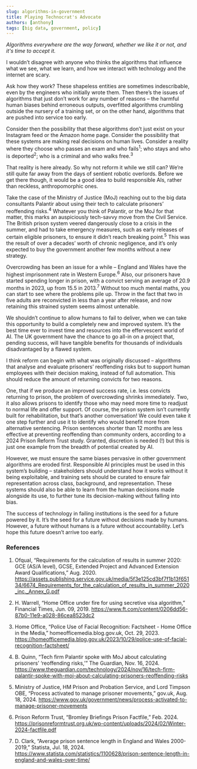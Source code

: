 ```yaml
---
slug: algorithms-in-government
title: Playing Technocrat's Advocate
authors: [anthony]
tags: [big data, government, policy]
---
```


*Algorithms everywhere are the way forward, whether we like it or not, and it's time to accept it.*

I wouldn’t disagree with anyone who thinks the algorithms that influence what we see, what we learn, and how we interact with technology and the internet are scary.

Ask how they work? These shapeless entities are sometimes indescribable, even by the engineers who initially wrote them. Then there’s the issues of algorithms that just don’t work for any number of reasons – the harmful human biases behind erroneous outputs, overfitted algorithms crumbling outside the nursery of a training set, or on the other hand, algorithms that are pushed into service too early.

Consider then the possibility that these algorithms don’t just exist on your Instagram feed or the Amazon home page. Consider the possibility that these systems are making real decisions on human lives. Consider a reality where they choose who passes an exam and who fails<sup>1</sup>; who stays and who is deported<sup>2</sup>; who is a criminal and who walks free.<sup>3</sup>

That reality is here already. So why not reform it while we still can? We’re still quite far away from the days of sentient robotic overlords. Before we get there though, it would be a good idea to build responsible AIs, rather than reckless, anthropomorphic ones.

Take the case of the Ministry of Justice (MoJ) reaching out to the big data consultants Palantir about using their tech to calculate prisoners’ reoffending risks.<sup>4</sup> Whatever you think of Palantir, or the MoJ for that matter, this marks an auspiciously tech-savvy move from the Civil Service. The British prison system veered dangerously close to a crisis in the summer, and had to take emergency measures, such as early releases of certain eligible prisoners, to ensure it didn’t reach breaking point.<sup>5</sup> This was the result of over a decades’ worth of chronic negligence, and it’s only expected to buy the government another few months without a new strategy.

Overcrowding has been an issue for a while – England and Wales have the highest imprisonment rate in Western Europe.<sup>6</sup> Also, our prisoners have started spending longer in prison, with a convict serving an average of 20.9 months in 2023, up from 15.5 in 2013.<sup>7</sup> Without too much mental maths, you can start to see where the problems pile up. Throw in the fact that two in five adults are reconvicted in less than a year after release, and now retaining this strained system seems almost untenable.

We shouldn’t continue to allow humans to fail to deliver, when we can take this opportunity to build a completely new and improved system. It’s the best time ever to invest time and resources into the effervescent world of AI. The UK government have the chance to go all-in on a project that, pending success, will have tangible benefits for thousands of individuals disadvantaged by a flawed system.

I think reform can begin with what was originally discussed – algorithms that analyse and evaluate prisoners’ reoffending risks but to support human employees with their decision making, instead of full automation. This should reduce the amount of returning convicts for two reasons. 

One, that if we produce an improved success rate, i.e. less convicts returning to prison, the problem of overcrowding shrinks immediately. Two, it also allows prisons to identify those who may need more time to readjust to normal life and offer support. Of course, the prison system isn’t currently built for rehabilitation, but that’s another conversation!
We could even take it one step further and use it to identify who would benefit more from alternative sentencing. Prison sentences shorter than 12 months are less effective at preventing reoffending than community orders, according to a 2024 Prison Reform Trust study. Granted, discretion is needed (!) but this is just one example from the breadth of potential created by AI.

However, we must ensure the same biases pervasive in other government algorithms are eroded first. Responsible AI principles must be used in this system’s building – stakeholders should understand how it works without it being exploitable, and training sets should be curated to ensure fair representation across class, background, and representation. These systems should also be able to learn from the human decisions made alongside its use, to further tune its decision-making without falling into bias.

The success of technology in failing institutions is the seed for a future powered by it. It’s the seed for a future without decisions made by humans. However, a future without humans is a future without accountability. Let’s hope this future doesn’t arrive too early.

### References
1. Ofqual, “Requirements for the calculation of results in summer 2020: GCE (AS/A level), GCSE, Extended Project and Advanced Extension Award Qualifications,” Aug. 2020. https://assets.publishing.service.gov.uk/media/5f3e125cd3bf7f1b13f65134/6674_Requirements_for_the_calculation_of_results_in_summer_2020_inc._Annex_G.pdf

2. H. Warrell, “Home Office under fire for using secretive visa algorithm,” Financial Times, Jun. 09, 2019. https://www.ft.com/content/0206dd56-87b0-11e9-a028-86cea8523dc2

3. Home Office, “Police Use of Facial Recognition: Factsheet - Home Office in the Media,” homeofficemedia.blog.gov.uk, Oct. 29, 2023. https://homeofficemedia.blog.gov.uk/2023/10/29/police-use-of-facial-recognition-factsheet/   
4. B. Quinn, “Tech firm Palantir spoke with MoJ about calculating prisoners’ ‘reoffending risks,’” The Guardian, Nov. 16, 2024. https://www.theguardian.com/technology/2024/nov/16/tech-firm-palantir-spoke-with-moj-about-calculating-prisoners-reoffending-risks   
5. Ministry of Justice, HM Prison and Probation Service, and Lord Timpson OBE, “Process activated to manage prisoner movements,” gov.uk, Aug. 18, 2024. https://www.gov.uk/government/news/process-activated-to-manage-prisoner-movements   
6. Prison Reform Trust, “Bromley Briefings Prison Factfile,” Feb. 2024. https://prisonreformtrust.org.uk/wp-content/uploads/2024/02/Winter-2024-factfile.pdf  
7. D. Clark, “Average prison sentence length in England and Wales 2000-2019,” Statista, Jul. 18, 2024. https://www.statista.com/statistics/1100628/prison-sentence-length-in-england-and-wales-over-time/   
